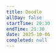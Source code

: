```yaml
---
title: Doodle
allDay: false
startTime: 20:30
endTime: 21:30
date: 2025-10-06
completed: null
---
```

